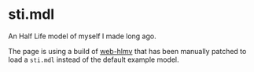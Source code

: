 # sti.mdl

An Half Life model of myself I made long ago.

The page is using a build of [web-hlmv](https://github.com/danakt/web-hlmv) that has been manually patched to load a `sti.mdl` instead of the default example model. 
